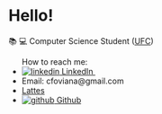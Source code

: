 # Hello!

📚 💻 Computer Science Student (<a href= https://cc.ufc.br/>UFC</a>) 

<p>
  <ul>
  How to reach me: <br>
  <li><a href="https://www.linkedin.com/caio-oliveira1312" rel="nofollow noreferrer">
    <img src="https://i.stack.imgur.com/gVE0j.png" alt="linkedin"> LinkedIn
    </a> &nbsp; </li>
  <li>Email: cfoviana@gmail.com</li>
    <li><a href = "http://lattes.cnpq.br/5552876897987921">Lattes</a></li>
  <li><a href="https://github.com/caiofov" rel="nofollow noreferrer">
    <img src="https://i.stack.imgur.com/tskMh.png" alt="github"> Github
    </a></li>
    
  </ul>
</p>
